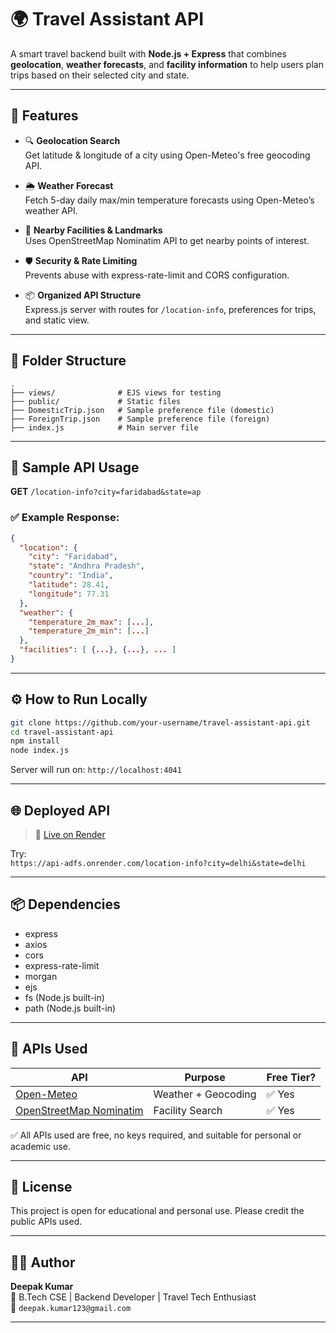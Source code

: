 # 🌍 Travel Assistant API

A smart travel backend built with **Node.js + Express** that combines **geolocation**, **weather forecasts**, and **facility information** to help users plan trips based on their selected city and state.

---

## 🚀 Features

- 🔍 **Geolocation Search**  
  Get latitude & longitude of a city using Open-Meteo's free geocoding API.

- 🌦 **Weather Forecast**  
  Fetch 5-day daily max/min temperature forecasts using Open-Meteo’s weather API.

- 🏥 **Nearby Facilities & Landmarks**  
  Uses OpenStreetMap Nominatim API to get nearby points of interest.

- 🛡️ **Security & Rate Limiting**  
  Prevents abuse with express-rate-limit and CORS configuration.

- 📦 **Organized API Structure**  
  Express.js server with routes for `/location-info`, preferences for trips, and static view.

---

## 📁 Folder Structure

```
.
├── views/              # EJS views for testing
├── public/             # Static files
├── DomesticTrip.json   # Sample preference file (domestic)
├── ForeignTrip.json    # Sample preference file (foreign)
├── index.js            # Main server file
```

---

## 🔗 Sample API Usage

**GET** `/location-info?city=faridabad&state=ap`

### ✅ Example Response:
```json
{
  "location": {
    "city": "Faridabad",
    "state": "Andhra Pradesh",
    "country": "India",
    "latitude": 28.41,
    "longitude": 77.31
  },
  "weather": {
    "temperature_2m_max": [...],
    "temperature_2m_min": [...]
  },
  "facilities": [ {...}, {...}, ... ]
}
```

---

## ⚙️ How to Run Locally

```bash
git clone https://github.com/your-username/travel-assistant-api.git
cd travel-assistant-api
npm install
node index.js
```

Server will run on: `http://localhost:4041`

---

## 🌐 Deployed API

> 🔗 [Live on Render](https://api-adfs.onrender.com)

Try:  
`https://api-adfs.onrender.com/location-info?city=delhi&state=delhi`

---

## 📦 Dependencies

- express
- axios
- cors
- express-rate-limit
- morgan
- ejs
- fs (Node.js built-in)
- path (Node.js built-in)

---

## 🧾 APIs Used

| API                                | Purpose                     | Free Tier? |
|-----------------------------------|-----------------------------|------------|
| [Open-Meteo](https://open-meteo.com)        | Weather + Geocoding         | ✅ Yes      |
| [OpenStreetMap Nominatim](https://nominatim.openstreetmap.org/) | Facility Search              | ✅ Yes      |

✅ All APIs used are free, no keys required, and suitable for personal or academic use.

---

## 📄 License

This project is open for educational and personal use. Please credit the public APIs used.

---

## 🙋‍♂️ Author

**Deepak Kumar**  
🚀 B.Tech CSE | Backend Developer | Travel Tech Enthusiast  
📧 `deepak.kumar123@gmail.com`

---
